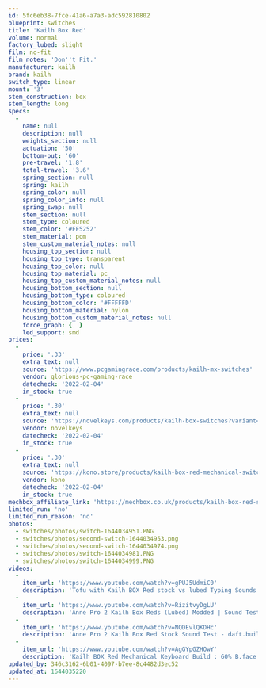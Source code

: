 ```yaml
---
id: 5fc6eb38-7fce-41a6-a7a3-adc592810802
blueprint: switches
title: 'Kailh Box Red'
volume: normal
factory_lubed: slight
film: no-fit
film_notes: 'Don''t Fit.'
manufacturer: kailh
brand: kailh
switch_type: linear
mount: '3'
stem_construction: box
stem_length: long
specs:
  -
    name: null
    description: null
    weights_section: null
    actuation: '50'
    bottom-out: '60'
    pre-travel: '1.8'
    total-travel: '3.6'
    spring_section: null
    spring: kailh
    spring_color: null
    spring_color_info: null
    spring_swap: null
    stem_section: null
    stem_type: coloured
    stem_color: '#FF5252'
    stem_material: pom
    stem_custom_material_notes: null
    housing_top_section: null
    housing_top_type: transparent
    housing_top_color: null
    housing_top_material: pc
    housing_top_custom_material_notes: null
    housing_bottom_section: null
    housing_bottom_type: coloured
    housing_bottom_color: '#FFFFFD'
    housing_bottom_material: nylon
    housing_bottom_custom_material_notes: null
    force_graph: {  }
    led_support: smd
prices:
  -
    price: '.33'
    extra_text: null
    source: 'https://www.pcgamingrace.com/products/kailh-mx-switches'
    vendor: glorious-pc-gaming-race
    datecheck: '2022-02-04'
    in_stock: true
  -
    price: '.30'
    extra_text: null
    source: 'https://novelkeys.com/products/kailh-box-switches?variant=40598141239463'
    vendor: novelkeys
    datecheck: '2022-02-04'
    in_stock: true
  -
    price: '.30'
    extra_text: null
    source: 'https://kono.store/products/kailh-box-red-mechanical-switch-10-ct'
    vendor: kono
    datecheck: '2022-02-04'
    in_stock: true
mechbox_affiliate_link: 'https://mechbox.co.uk/products/kailh-box-red-switch?variant=11095977885738'
limited_run: 'no'
limited_run_reason: 'no'
photos:
  - switches/photos/switch-1644034951.PNG
  - switches/photos/second-switch-1644034953.png
  - switches/photos/second-switch-1644034974.png
  - switches/photos/switch-1644034981.PNG
  - switches/photos/switch-1644034999.PNG
videos:
  -
    item_url: 'https://www.youtube.com/watch?v=gPUJ5UdmiC0'
    description: 'Tofu with Kailh BOX Red stock vs lubed Typing Sounds - Switch Sounds'
  -
    item_url: 'https://www.youtube.com/watch?v=RizitvyDgLU'
    description: 'Anne Pro 2 Kailh Box Reds (Lubed) Modded | Sound Test | RGB Lighting - daft.builds'
  -
    item_url: 'https://www.youtube.com/watch?v=NQDEvlQKDHc'
    description: 'Anne Pro 2 Kailh Box Red Stock Sound Test - daft.builds'
  -
    item_url: 'https://www.youtube.com/watch?v=AgGYpGZHOwY'
    description: 'Kailh BOX Red Mechanical Keyboard Build : 60% B.face with Acrylic Case - TaeKeyboards'
updated_by: 346c3162-6b01-4097-b7ee-8c4482d3ec52
updated_at: 1644035220
---
```

